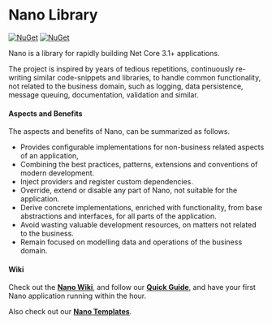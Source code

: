 # Nano Library
[![NuGet](https://img.shields.io/nuget/dt/NanoCore.svg)](https://www.nuget.org/packages/NanoCore/)
[![NuGet](https://img.shields.io/nuget/v/NanoCore.svg)](https://www.nuget.org/packages/NanoCore/)

Nano is a library for rapidly building Net Core 3.1+ applications.  

The project is inspired by years of tedious repetitions, continuously re-writing similar code-snippets and libraries, to handle common functionality, not related to the business domain, such as logging, data persistence, message queuing, documentation, validation and similar.

#### Aspects and Benefits
The aspects and benefits of Nano, can be summarized as follows.
* Provides configurable implementations for non-business related aspects of an application, 
* Combining the best practices, patterns, extensions and conventions of modern development. 
* Inject providers and register custom dependencies.
* Override, extend or disable any part of Nano, not suitable for the application. 
* Derive concrete implementations, enriched with functionality, from base abstractions and interfaces, for all parts of the application.  
* Avoid wasting valuable development resources, on matters not related to the business.
* Remain focused on modelling data and operations of the business domain.

#### Wiki
Check out the **[Nano Wiki](https://github.com/Nano-Services/Nano/wiki)**, and follow our **[Quick Guide](https://github.com/Nano-Services/Nano/wiki/Quick-Guide)**, and have your first Nano application running within the hour.  

Also check out our **[Nano Templates](https://github.com/Nano-Core/Nano.Templates/blob/master/README.md)**.
